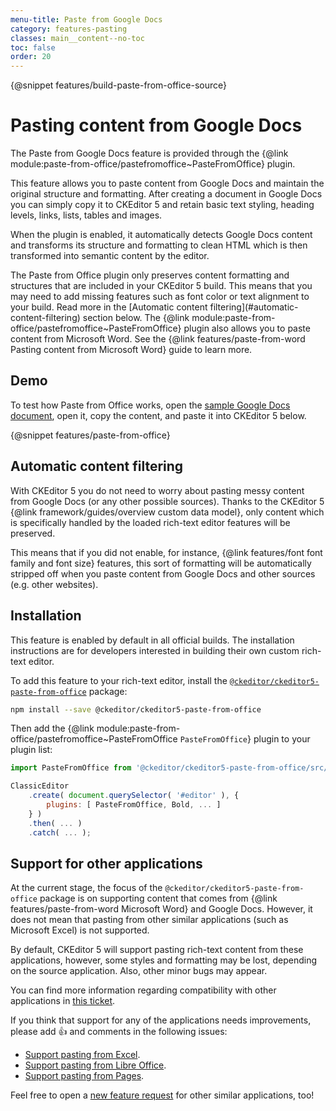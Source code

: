 ```yaml
---
menu-title: Paste from Google Docs
category: features-pasting
classes: main__content--no-toc
toc: false
order: 20
---
```


{@snippet features/build-paste-from-office-source}

# Pasting content from Google Docs

The Paste from Google Docs feature is provided through the {@link module:paste-from-office/pastefromoffice~PasteFromOffice} plugin.

This feature allows you to paste content from Google Docs and maintain the original structure and formatting. After creating a document in Google Docs you can simply copy it to CKEditor 5 and retain basic text styling, heading levels, links, lists, tables and images.

When the plugin is enabled, it automatically detects Google Docs content and transforms its structure and formatting to clean HTML which is then transformed into semantic content by the editor.

<info-box info>
	The Paste from Office plugin only preserves content formatting and structures that are included in your CKEditor 5 build. This means that you may need to add missing features such as font color or text alignment to your build. Read more in the [Automatic content filtering](#automatic-content-filtering) section below.
</info-box>

<info-box info>
	The {@link module:paste-from-office/pastefromoffice~PasteFromOffice} plugin also allows you to paste content from Microsoft Word. See the {@link features/paste-from-word Pasting content from Microsoft Word} guide to learn more.
</info-box>

## Demo

To test how Paste from Office works, open the [sample Google Docs document](https://docs.google.com/document/d/1a9YzJidjxRPrxY9BL4ZReNFkPAgd_ItnZoFxcjSiJ4U/edit?usp=sharing), open it, copy the content, and paste it into CKEditor 5 below.

{@snippet features/paste-from-office}

## Automatic content filtering

With CKEditor 5 you do not need to worry about pasting messy content from Google Docs (or any other possible sources). Thanks to the CKEditor 5 {@link framework/guides/overview custom data model}, only content which is specifically handled by the loaded rich-text editor features will be preserved.

This means that if you did not enable, for instance, {@link features/font font family and font size} features, this sort of formatting will be automatically stripped off when you paste content from Google Docs and other sources (e.g. other websites).

## Installation

<info-box info>
	This feature is enabled by default in all official builds. The installation instructions are for developers interested in building their own custom rich-text editor.
</info-box>

To add this feature to your rich-text editor, install the [`@ckeditor/ckeditor5-paste-from-office`](https://www.npmjs.com/package/@ckeditor/ckeditor5-paste-from-office) package:

```bash
npm install --save @ckeditor/ckeditor5-paste-from-office
```

Then add the {@link module:paste-from-office/pastefromoffice~PasteFromOffice `PasteFromOffice`} plugin to your plugin list:

```js
import PasteFromOffice from '@ckeditor/ckeditor5-paste-from-office/src/pastefromoffice';

ClassicEditor
	.create( document.querySelector( '#editor' ), {
		plugins: [ PasteFromOffice, Bold, ... ]
	} )
	.then( ... )
	.catch( ... );
```

## Support for other applications

At the current stage, the focus of the `@ckeditor/ckeditor5-paste-from-office` package is on supporting content that comes from {@link features/paste-from-word Microsoft Word} and Google Docs. However, it does not mean that pasting from other similar applications (such as Microsoft Excel) is not supported.

By default, CKEditor 5 will support pasting rich-text content from these applications, however, some styles and formatting may be lost, depending on the source application. Also, other minor bugs may appear.

You can find more information regarding compatibility with other applications in [this ticket](https://github.com/ckeditor/ckeditor5/issues/1184#issuecomment-409828069).

If you think that support for any of the applications needs improvements, please add 👍 and comments in the following issues:

* [Support pasting from Excel](https://github.com/ckeditor/ckeditor5/issues/2513).
* [Support pasting from Libre Office](https://github.com/ckeditor/ckeditor5/issues/2520).
* [Support pasting from Pages](https://github.com/ckeditor/ckeditor5/issues/2527).

Feel free to open a [new feature request](https://github.com/ckeditor/ckeditor5/issues/new/choose) for other similar applications, too!

